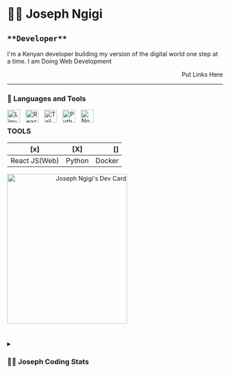 # 🏄‍♂️ Joseph Ngigi
`**Developer**`
----

I'm a Kenyan developer building my version of the digital world one step at a time. I am Doing Web Development
<p align="right">Put Links Here</p>
   
----
### 🧰 Languages and Tools
<div >
   <img align="left" alt="Linux" width="30px" style="padding-right:10px;" src="https://cdn.jsdelivr.net/gh/devicons/devicon/icons/linux/linux-original.svg" />
   <img align="left" alt="React" width="30px" style="padding-right:10px;" src="https://cdn.jsdelivr.net/gh/devicons/devicon/icons/react/react-original.svg" />
   <img align="left" alt="Tailwind" width="30px" style="padding-right:10px;" src="https://cdn.jsdelivr.net/gh/devicons/devicon/icons/tailwindcss/tailwindcss-original-wordmark.svg"/>
   <img align="left" alt="Python" width="30px" style="padding-right:10px;" src="https://cdn.jsdelivr.net/gh/devicons/devicon/icons/python/python-plain.svg" />
   <img align="left" alt="NodeJS" width="30px" style="padding-right:10px;" src="https://cdn.jsdelivr.net/gh/devicons/devicon/icons/nodejs/nodejs-original.svg" />
   </br>
</div>

### TOOLS
| [x] | [X] | [] |
|-----------|:-----------:|-----------:|
| React JS(Web) | Python | Docker |

<a align="right" href="https://app.daily.dev/joe_jngigi"><img src="https://api.daily.dev/devcards/8df8c3a9c9b0478a9c69c812579f2d8e.png?r=68r" width="280" height="350" alt="Joseph Ngigi's Dev Card"/></a> 

<!-- ![GitHub Streak](https://streak-stats.demolab.com?user=ForrestKnight&theme=gruvbox&border_radius=4.5)-->

#
<details>
<summary><h3>👨‍💻 Joseph Coding Stats </h3></summary> 
<!--  started my coding journey as a naive computer science student with a passion to learn everything I could about this programming world - code, linux, theory. And all the while, teaching myself VB.NET development with a dream to build my own app, but that soon got overshadowed by my desire to excel in Java. A desire that landed me a full-stack software engineering job upon graduation. All coding projects are built from the ground up, from planning and designing all the way to solving real-life problems with code. I am inspired to make productive application as I improve through my Learning Curve. Everyday is a learning day. All my projects are build from ideation and planning, all the way to finalizing the content with artistic touches. I publish that work on github on my portfolio "[my portfolio]".
-->

